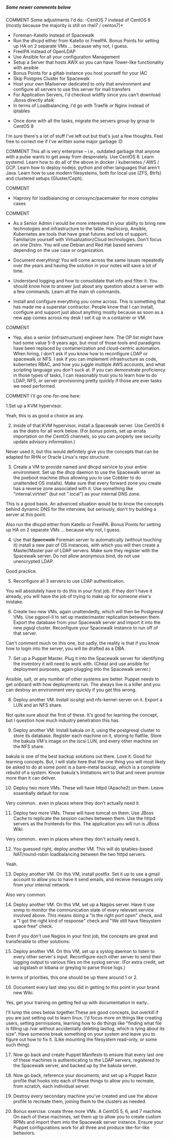##### Some newer comments below
COMMENT
Some adjustments I'd do:
-CentOS 7 instead of CentOS 6 (mostly because the majority is still on rhel7 / centos7)*
- Foreman-Katello instead of Spacewalk
- Run the dhcpd either from Katello or FreeIPA. Bonus Points for setting up HA on 2 separate VMs ... because why not, I guess.
- FreeIPA instead of OpenLDAP
- Use Ansible for all your configuration Management
- Setup a Server that hosts AWX so you can have Tower-like functionality with ansible
- Bonus Points for a gitlab instance you host yourself for your IAC
- Skip Postgres Cluster for Spacewalk
- Host your own Mailserver dedicated to only that environment and configure all servers to use this server for mail transfers
- For Application Servers, I'd checkout wildfly since you can't download Jboss directly afaik
- In terms of Loadbalancing, I'd go with Traefik or Nginx instead of iptables

* Once done with all the tasks, migrate the servers group by group to CentOS 8

I'm sure there's a lot of stuff I've left out but that's just a few thoughts. Feel free to correct me if I've written some major garbage :D

COMMENT
This all is very enterprise – i.e., outdated garbage that anyone with a pulse wants to get away from desperately. Use CentOS 8. Learn systemd. Learn how to do all of the above in docker / kubernetes / AWS / GCP. Learn how to deploy nodejs, python and other languages that aren't Java. Learn how to use modern filesystems, both for local use (ZFS, Btrfs) and clustered setups (Gluster/Ceph).


COMMENT
- Haproxy for loadbalancing or corosync/pacemaker for more complex cases

COMMENT
- As a Senior Admin I would be more interested in your ability to bring new technologies and infrastructure to the table. Hashicorp, Ansible, Kubernetes are tools that have great futures and lots of support. Familiarize yourself with Virtualization/Cloud technologies. Don't focus on one Distro. You will use Debian and Red Hat based servers depending on the use case or organization.

- Document everything! You will come across the same issues repeatedly over the years and having the solution in your notes will save a lot of time.

- Understand logging and how to consolidate that info and filter it. You should know how to answer just about any question about a server with a few commands. Learn all the main sh commands.

- Install and configure everything you come across. This is something that has made me a superstar contractor. People know that I can install, configure and support just about anything mostly because as soon as a new app comes across my desk I set it up in a container or VM.

COMMENT
- Yep, also a senior (infrastructure) engineer here. The OP list might have had some value 5-8 years ago, but most of those tools and paradigms have been replaced by containerization and cloud-centric automation. When hiring, I don't ask if you know how to reconfigure LDAP or spacewalk or NFS. I ask if you can implement infrastructure as code, kubernetes RBAC, and how you juggle multiple AWS accounts, and what scripting language you don't suck at. If you can demonstrate proficiency in those types of tasks, I can reasonably trust you to learn how to do LDAP, NFS, or server provisioning pretty quickly if those are ever tasks we need performed.

COMMENT
I'll go one-for-one here:



1.Set up a KVM hypervisor.

Yeah, this is as good a choice as any.



2. Inside of that KVM hypervisor, install a Spacewalk server. Use CentOS 6 as the distro for all work below. (For bonus points, set up errata importation on the CentOS channels, so you can properly see security update advisory information.)

Never used it, but this would definitely give you the concepts that can be adapted for RHN or Oracle Linux's repo structure.



3. Create a VM to provide named and dhcpd service to your entire environment. Set up the dhcp daemon to use the Spacewalk server as the pxeboot machine (thus allowing you to use Cobbler to do unattended OS installs). Make sure that every forward zone you create has a reverse zone associated with it. Use something like "internal.virtnet" (but not ".local") as your internal DNS zone.

This is a good basis. An advanced situation would be to know the concepts behind dynamic DNS for the interview, but seriously, don't try building a server at this point.

Also run the dhcpd either from Katello or FreeIPA. Bonus Points for setting up HA on 2 separate VMs ... because why not, I guess.



4. Use that ~~Spacewalk~~ Foreman server to automatically (without touching it) install a new pair of OS instances, with which you will then create a Master/Master pair of LDAP servers. Make sure they register with the Spacewalk server. Do not allow anonymous bind, do not use unencrypted LDAP.

Good practice.



5. Reconfigure all 3 servers to use LDAP authentication.

You will absolutely have to do this in your first job. If they don't have it already, you will have the job of trying to make up for someone else's mistake.



6. Create two new VMs, again unattendedly, which will then be Postgresql VMs. Use pgpool-II to set up master/master replication between them. Export the database from your Spacewalk server and import it into the new pgsql cluster. Reconfigure your Spacewalk instance to run off of that server.

Can't comment much on this one, but sadly, the reality is that if you know how to login into the server, you will be drafted as a DBA.



7. Set up a Puppet Master. Plug it into the Spacewalk server for identifying the inventory it will need to work with. (Cheat and use ansible for deployment purposes, again plugging into the Spacewalk server.)

Ansible, salt, or any number of other systems are better. Puppet needs to get onboard with how deployments run. The always live is a killer and you can destroy an environment very quickly if you get this wrong.



8. Deploy another VM. Install iscsitgt and nfs-kernel-server on it. Export a LUN and an NFS share.

Not quite sure about the first of these. It's good for learning the concept, but I question how much industry penetration this has.



9. Deploy another VM. Install bakula on it, using the postgresql cluster to store its database. Register each machine on it, storing to flatfile. Store the bakula VM's image on the iscsi LUN, and every other machine on the NFS share.

bakula is one of the best backup solutions out there. Love it. Good for learning concepts. But, I will state here that the one thing you will most likely be asked to do at some point is a bare-metal backup, which is a complete rebuild of a system. Know bakula's limitations wrt to that and never promise more than it can deliver.

10. Deploy two more VMs. These will have httpd (Apache2) on them. Leave essentially default for now.

Very common.. even in places where they don't actually need it.



11. Deploy two more VMs. These will have tomcat on them. Use JBoss Cache to replicate the session caches between them. Use the httpd servers as the frontends for this. The application you will run is JBoss Wiki.

Very common.. even in places where they don't actually need it.



12. You guessed right, deploy another VM. This will do iptables-based NAT/round-robin loadbalancing between the two httpd servers.

Yeah.



13. Deploy another VM. On this VM, install postfix. Set it up to use a gmail account to allow you to have it send emails, and receive messages only from your internal network.

Also very common.



14. Deploy another VM. On this VM, set up a Nagios server. Have it use snmp to monitor the communication state of every relevant service involved above. This means doing a "is the right port open" check, and a "I got the right kind of response" check and "We still have filesystem space free" check.

Even if you don't use Nagios in your first job, the concepts are great and transferable to other solutions.



15. Deploy another VM. On this VM, set up a syslog daemon to listen to every other server's input. Reconfigure each other server to send their logging output to various files on the syslog server. (For extra credit, set up logstash or kibana or greylog to parse those logs.)

In terms of priorities, this one should be up there around 1 or 2.



16. Document every last step you did in getting to this point in your brand new Wiki.

Yes, get your training on getting fed up with documentation in early..



I'll lump the ones below together.These are good concepts, but overkill if you are just setting out to learn linux. I'd focus more on things like creating users, setting permissions, learning how to do things like "finding what file is filling up /var without accidentally deleting lastlog, which is lying about its size". Have someone break something on your system and leave you to figure out how to fix it. (Like mounting the filesystem read-only, or some such thing).



17. Now go back and create Puppet Manifests to ensure that every last one of these machines is authenticating to the LDAP servers, registered to the Spacewalk server, and backed up by the bakula server.

18. Now go back, reference your documents, and set up a Puppet Razor profile that hooks into each of these things to allow you to recreate, from scratch, each individual server.

19. Destroy every secondary machine you've created and use the above profile to recreate them, joining them to the clusters as needed.

20. Bonus exercise: create three more VMs. A CentOS 5, 6, and 7 machine. On each of these machines, set them up to allow you to create custom RPMs and import them into the Spacewalk server instance. Ensure your Puppet configurations work for all three and produce like-for-like behaviors.


